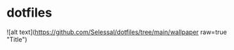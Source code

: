 # dotfiles

![alt text](https://github.com/Selessal/dotfiles/tree/main/wallpaper raw=true "Title")

          
